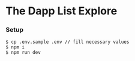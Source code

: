 # The Dapp List Explore

### Setup
```
$ cp .env.sample .env // fill necessary values
$ npm i
$ npm run dev
```

